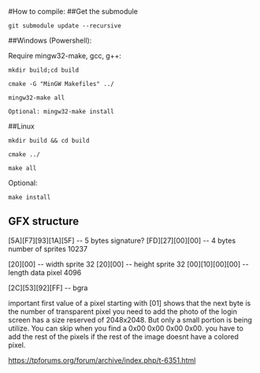 #How to compile:
##Get the submodule

```
git submodule update --recursive
```

##Windows (Powershell):

Require mingw32-make, gcc, g++:

```
mkdir build;cd build
```
```
cmake -G "MinGW Makefiles" ../
```
```
mingw32-make all
```
```
Optional: mingw32-make install
```
##Linux
```
mkdir build && cd build
```
```
cmake ../
```
```
make all
```
Optional: 
```
make install
```

## GFX structure

[5A][F7][93][1A][5F]  	-- 5 bytes signature?
[FD][27][00][00]		-- 4 bytes number of sprites					10237	

[20][00]					-- width sprite								32
[20][00]					-- height sprite							32
[00][10][00][00]			-- length data pixel						4096

[2C][53][92][FF]			-- bgra

important
first value of a pixel starting with [01] shows that the next byte is the number of transparent pixel you need to add
the photo of the login screen has a size reserved of 2048x2048. But only a small portion is being utilize. You can skip when you find a 0x00 0x00 0x00 0x00.
you have to add the rest of the pixels if the rest of the image doesnt have a colored pixel. 

https://tpforums.org/forum/archive/index.php/t-6351.html
